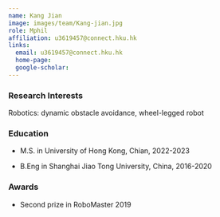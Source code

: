 ```yaml
---
name: Kang Jian 
image: images/team/Kang-jian.jpg
role: Mphil
affiliation: u3619457@connect.hku.hk
links:
  email: u3619457@connect.hku.hk
  home-page:  
  google-scholar:  
---
```


### Research Interests

Robotics: dynamic obstacle avoidance, wheel-legged robot


### Education

- M.S. in University of Hong Kong, Chian, 2022-2023

- B.Eng in Shanghai Jiao Tong University, China, 2016-2020

 
### Awards

- Second prize in RoboMaster 2019

